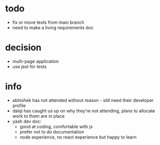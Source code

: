 # todo

- fix or move tests from main branch
- need to make a living requirements doc

# decision

- multi-page application
- use jest for tests


# info
- abhishek has not attended without reason - still need their developer profile
- daiqi has caught us up on why they're not attending, plans to allocate work to them are in place
- yash dev doc:
  - good at coding, comfortable with js
  - prefer not to do documentation
  - node experience, no react experience but happy to learn
